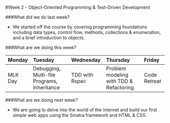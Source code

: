 #Week 2 - Object-Oriented Programming & Test-Driven Development

###What did we do last week?
- We started off the course by covering programming foundations including data types, control flow, methods, collections & enumeration, and a brief introduction to objects.

###What are we doing this week?

|Monday         | Tuesday         |Wednesday        |Thursday         |  Friday
|:-----         |:-----           |:-----           |:-----           |:----- 
| MLK Day | Debugging, Multi-file Programs, Inheritance | TDD with Rspec | Problem modeling with TDD & Refactoring | Code Retreat

###What are we doing next week?
- We are going to delve into the world of the internet and build our first simple web apps using the Sinatra framework and HTML & CSS.